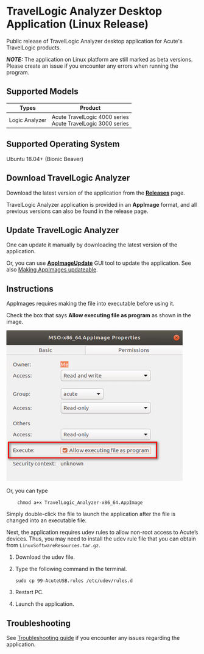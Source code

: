 # TravelLogic Analyzer Desktop Application (Linux Release)

Public release of TravelLogic Analyzer desktop application for Acute's TravelLogic products.

**_NOTE:_** The application on Linux platform are still marked as beta versions. Please create an issue if you encounter any errors when running the program.

## Supported Models

| Types                        | Product                                       |
| ---------------------------- | --------------------------------------------- |
| Logic Analyzer               | Acute TravelLogic 4000 series<br>Acute TravelLogic 3000 series                 |

## Supported Operating System

Ubuntu 18.04+ (Bionic Beaver)

## Download TravelLogic Analyzer

Download the latest version of the application from the [**Releases**](https://github.com/acute-technology-inc/tba-release/releases/latest) page.

TravelLogic Analyzer application is provided in an **AppImage** format, and all previous versions can also be found in the release page.

## Update TravelLogic Analyzer

One can update it manually by downloading the latest version of the application.

Or, you can use [**AppImageUpdate**](https://github.com/AppImageCommunity/AppImageUpdate) GUI tool to update the application.
See also [Making AppImages updateable](https://docs.appimage.org/packaging-guide/optional/updates.html#via-appimageupdate-built-into-the-appimage).

## Instructions

AppImages requires making the file into executable before using it.

Check the box that says **Allow executing file as program** as shown in the image.

![Demo Image](https://github.com/acute-technology-inc/tl-release/blob/main/res/image.png?raw=true)

Or, you can type

```
    chmod a+x TravelLogic_Analyzer-x86_64.AppImage
```

Simply double-click the file to launch the application after the file is changed into an executable file.

Next, the application requires udev rules to allow non-root access to Acute’s
devices. Thus, you may need to install the udev rule file that you can obtain from
`LinuxSoftwareResources.tar.gz`.

1.	Download the udev file.
2.	Type the following command in the terminal.

    ```
    sudo cp 99-AcuteUSB.rules /etc/udev/rules.d
    ```

3.	Restart PC.
4.	Launch the application.

## Troubleshooting

See [Troubleshooting guide](https://github.com/acute-technology-inc/tl-release/blob/main/TROUBLESHOOTING.md) if you encounter any issues regarding the application.
